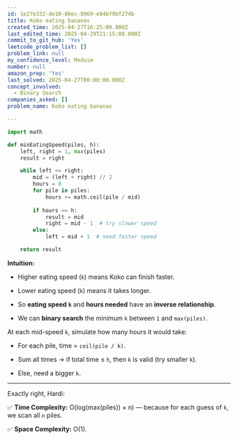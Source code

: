 ```yaml
---
id: 1e27e332-de10-80ec-9969-e84bf9bf274b
title: Koko eating bananas
created_time: 2025-04-27T16:25:00.000Z
last_edited_time: 2025-04-29T21:15:00.000Z
commit_to_git_hub: 'Yes'
leetcode_problem_list: []
problem_link: null
my_confidence_level: Meduim
number: null
amazon_prep: 'Yes'
last_solved: 2025-04-27T00:00:00.000Z
concept_involved:
  - Binary Search
companies_asked: []
problem_name: Koko eating bananas

---
```


```python
import math

def minEatingSpeed(piles, h):
    left, right = 1, max(piles)
    result = right

    while left <= right:
        mid = (left + right) // 2
        hours = 0
        for pile in piles:
            hours += math.ceil(pile / mid)
        
        if hours <= h:
            result = mid
            right = mid - 1  # try slower speed
        else:
            left = mid + 1  # need faster speed

    return result

```

**Intuition:**

*   Higher eating speed (`k`) means Koko can finish faster.

*   Lower eating speed (`k`) means it takes longer.

*   So **eating speed** **`k`** and **hours needed** have an **inverse relationship**.

*   We can **binary search** the minimum `k` between `1` and `max(piles)`.

At each mid-speed `k`, simulate how many hours it would take:

*   For each pile, time = `ceil(pile / k)`.

*   Sum all times → if total time ≤ `h`, then `k` is valid (try smaller `k`).

*   Else, need a bigger `k`.

***

Exactly right, Hardi:

✅ **Time Complexity:** O(log(max(piles)) × n) — because for each guess of `k`, we scan all `n` piles.

✅ **Space Complexity:** O(1).
